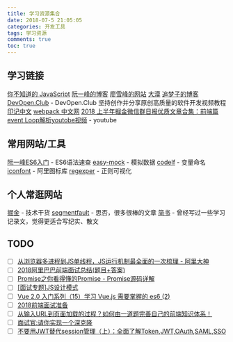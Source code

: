 ```yaml
---
title: 学习资源集合
date: 2018-07-5 21:05:05
categories: 开发工具
tags: 学习资源
comments: true
toc: true
---
```


学习链接
---
[你不知道的 JavaScript](https://yuque.com/uv-w/you-dont-know-js)
[阮一峰的博客](http://www.ruanyifeng.com/blog/javascript/)
[廖雪峰的网站](https://www.liaoxuefeng.com/)
[大漠](https://www.w3cplus.com/) 
[追梦子的博客](http://www.cnblogs.com/pssp/)
[DevOpen.Club](https://devopen.club/) - DevOpen.Club 坚持创作并分享原创高质量的软件开发视频教程
[印记中文](https://docschina.org/)
[webpack 中文网](http://webpack.wuhaolin.cn/ "webpack") 
[2018 上半年掘金微信群日报优质文章合集：前端篇](https://juejin.im/post/5b3adfe2e51d4555b17e85df)
[event Loop解析youtobe视频](https://www.youtube.com/watch?v=8aGhZQkoFbQ) - youtube

常用网站/工具
---
[阮一峰ES6入门](http://es6.ruanyifeng.com/) - ES6语法速查
[easy-mock](https://www.easy-mock.com/) - 模拟数据
[codelf](https://unbug.github.io/codelf/) - 变量命名
[iconfont](http://www.iconfont.cn/) - 阿里图标库
[regexper](https://regexper.com/) - 正则可视化

个人常逛网站
---
[掘金](https://juejin.im/) - 技术干货
[segmentfault](https://segmentfault.com/) - 思否，很多很棒的文章
[简书](https://www.jianshu.com/) - 曾经写过一些学习记录文，觉得更适合写纪实、散文

TODO
---
- [ ] [从浏览器多进程到JS单线程，JS运行机制最全面的一次梳理 - 阿里大神](https://juejin.im/post/5a6547d0f265da3e283a1df7?utm_medium=fe&utm_source=weixinqun)
- [ ] [2018阿里巴巴前端面试总结(题目+答案)](https://mp.weixin.qq.com/s/W-pxOqmErVdZXXlGE73DTw)
- [ ] [Promise之你看得懂的Promise - Promise源码详解](https://juejin.im/post/5b32f552f265da59991155f0?utm_source=gold_browser_extension)
- [ ] [[面试专题]JS设计模式](https://segmentfault.com/a/1190000010914032)
- [ ] [Vue 2.0 入门系列（15）学习 Vue.js 需要掌握的 es6 (2)](https://segmentfault.com/a/1190000009649978#articleHeader0)
- [ ] [2018前端面试准备](https://segmentfault.com/a/1190000012428851)
- [ ] [从输入URL到页面加载的过程？如何由一道题完善自己的前端知识体系！](https://juejin.im/post/5aa5cb846fb9a028e25d2fb1)
- [ ] [面试官:请你实现一个深克隆](https://juejin.im/post/5abb55ee6fb9a028e33b7e0a)
- [ ] [不要用JWT替代session管理（上）：全面了解Token,JWT,OAuth,SAML,SSO](https://juejin.im/post/5b3b870a5188251ac85826b8)